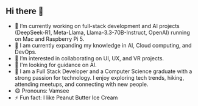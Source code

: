 ## Hi there 👋

- 🔭 I’m currently working on full-stack development and AI projects (DeepSeek-R1, Meta-Llama, Llama-3.3-70B-Instruct, OpenAI) running on Mac and Raspberry Pi 5.
- 🌱 I am currently expanding my knowledge in AI, Cloud computing, and DevOps.
- 👯 I’m interested in collaborating on UI, UX, and VR projects.
- 🤔 I'm looking for guidance on AI.
- 💬 I am a Full Stack Developer and a Computer Science graduate with a strong passion for technology. I enjoy exploring tech trends, hiking, attending meetups, and connecting with new people.
- 😄 Pronouns: Vamsee
- ⚡ Fun fact: I like Peanut Butter Ice Cream
